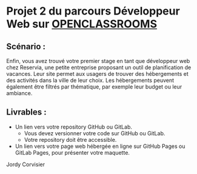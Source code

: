 ﻿# Projet 2 du parcours Développeur Web sur [OPENCLASSROOMS](https://openclassrooms.com/fr/paths/185-developpeur-web)

## Scénario :

Enfin, vous avez trouvé votre premier stage en tant que développeur web chez Reservia, une petite entreprise proposant un outil de planification de vacances. Leur site permet aux usagers de trouver des hébergements et des activités dans la ville de leur choix. Les hébergements peuvent également être filtrés par thématique, par exemple leur budget ou leur ambiance.

## Livrables :

- Un lien vers votre repository GitHub ou GitLab. 
    - Vous devez versionner votre code sur GitHub ou GitLab.
    - Votre repository doit être accessible.
- Un lien vers votre page web hébergée en ligne sur GitHub Pages ou GitLab Pages, pour présenter votre maquette.

Jordy Corvisier
